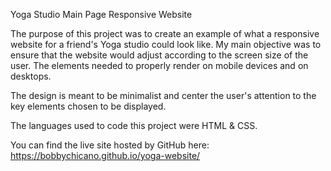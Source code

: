Yoga Studio Main Page Responsive Website

The purpose of this project was to create an example of what a responsive website for a friend's Yoga studio could look like. My main objective was to ensure that the website would adjust according to the screen size of the user. The elements needed to properly render on mobile devices and on desktops.

The design is meant to be minimalist and center the user's attention to the key elements chosen to be displayed.

The languages used to code this project were HTML & CSS.

You can find the live site hosted by GitHub here: https://bobbychicano.github.io/yoga-website/
